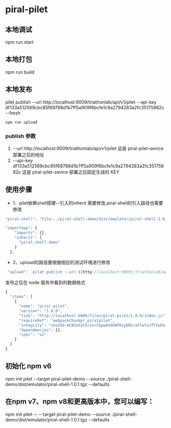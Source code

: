 # piral-pilet

## 本地调试

npm run start

## 本地打包

npm run build

## 本地发布

pilet publish --url http://localhost:9009/triathonlab/api/v1/pilet --api-key df133a512569cbc85f69788d1b7ff5a909f6bcfe1c9a2794283a2fc35175882c --fresh

```sh
npm run upload
```

### publish 参数

1. --url http://localhost:9009/triathonlab/api/v1/pilet 这是 piral-pilet-sevice 部署之后的地址
2. --api-key df133a512569cbc85f69788d1b7ff5a909f6bcfe1c9a2794283a2fc35175882c 这是 piral-pilet-sevice 部署之后固定生成的 KEY


## 使用步骤

- 1、pilet依赖shell搭建--引入的inherit 需要修改,piral-shell的引入路径也需要修改

```js
"piral-shell": "file:../piral-shell-demo/dist/emulator/piral-shell-1.0.1.tgz",

"importmap": {
    "imports": {},
    "inherit": [
      "piral-shell-demo"
    ]
  },
```

- 2、upload的路径要根据相应的测试环境进行修改 

```js
 "upload": `pilet publish --url ${http://localhost:9090}/triathonlab/api/v1/pilet --api-key ${ff948eba858cbd864e2ec9ba8d5cd293d1235dafc3927b733630fed369856289} --fresh`
```

发布之后在 node 服务中看到的数据格式

```js
{
  "items": [
    {
      "name": "piral-pilet",
      "version": "1.0.0",
      "link": "http://localhost:9009/files/piral-pilet/1.0.0/index.js",
      "requireRef": "webpackChunkpr_piralpilet",
      "integrity": "sha256-HCB3oh2CXrxvrCbpw8nO6WTRzyDRk/aFtwfxJfTYwFk=",
      "dependencies": {},
      "spec": "v2"
    }
  ]
}
```

## 初始化 npm v6 
npm init pilet --target piral-pilet-demo --source ./piral-shell-demo/dist/emulator/piral-shell-1.0.1.tgz --defaults

## 在npm v7、npm v8和更高版本中，您可以编写：
npm init pilet -- --target piral-pilet-demo --source ./piral-shell-demo/dist/emulator/piral-shell-1.0.1.tgz --defaults

